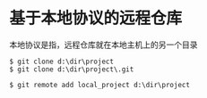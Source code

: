 # 基于本地协议的远程仓库

本地协议是指，远程仓库就在本地主机上的另一个目录

```shell
$ git clone d:\dir\project
$ git clone d:\dir\project\.git

$ git remote add local_project d:\dir\project
```

